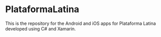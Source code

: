 # PlataformaLatina
This is the repository for the Android and iOS apps for Plataforma Latina developed using C# and Xamarin.
